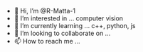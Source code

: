 - 👋 Hi, I’m @R-Matta-1
- 👀 I’m interested in ... computer vision
- 🌱 I’m currently learning ... c++, python, js
- 💞️ I’m looking to collaborate on ... 
- 📫 How to reach me ...

<!---
R-Matta-1/R-Matta-1 is a ✨ special ✨ repository because its `README.md` (this file) appears on your GitHub profile.
You can click the Preview link to take a look at your changes.
--->
